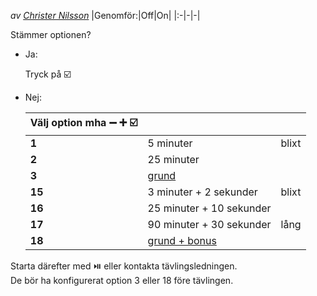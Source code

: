 *av [Christer Nilsson](../Christer_Nilsson)* 
|Genomför:|Off|On|
|:-|-|-|

Stämmer optionen?
* Ja: 

	Tryck på ☑️
* Nej: 

	|Välj option mha ➖ ➕ ☑️|||
	|-|-|-|
	|**1**|5 minuter|blixt|
	|**2**|25 minuter||
	|**3**|[grund](grund.html)||
	|**15**|3 minuter + 2 sekunder|blixt|
	|**16**|25 minuter + 10 sekunder||
	|**17**|90 minuter + 30 sekunder|lång|
	|**18**|[grund + bonus](grund_plus_bonus.html)||

Starta därefter med ⏯️ eller kontakta tävlingsledningen.  
De bör ha konfigurerat option 3 eller 18 före tävlingen.  
